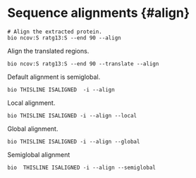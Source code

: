 # Sequence alignments {#align}


```{bash, comment=NA}
# Align the extracted protein.
bio ncov:S ratg13:S --end 90 --align
```

Align the translated regions.

```{bash, comment=NA}
bio ncov:S ratg13:S --end 90 --translate --align 
```

Default alignment is semiglobal.

```{bash, comment=NA}
bio THISLINE ISALIGNED  -i --align
```

Local alignment.

```{bash, comment=NA}
bio THISLINE ISALIGNED -i --align --local
```

Global alignment.

```{bash, comment=NA}
bio THISLINE ISALIGNED -i --align --global
```

Semiglobal alignment

```{bash, comment=NA}
bio  THISLINE ISALIGNED -i --align --semiglobal
```
